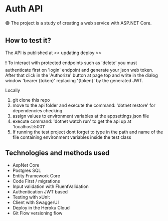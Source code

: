 <h1> Auth API</h1>
<p> 🟣 The project is a study of creating a web service with ASP.NET Core.</p>

<h2>How to test it? </h2>
<p>The API is published at << updating deploy >> </p>
<p> ❗ To interact with protected endpoints such as 'delete' you must authenticate first on 'login' endpoint and generate your json web token. After that click in the 'Authorize' button at page top and write in the dialog window 'bearer {token}' replacing '{token}' by the generated JWT. </p>
<p>Locally</p>
<ol>
  <li>git clone this repo</li>
  <li>move to the api folder and execute the command: 'dotnet restore' for dependencies checking</li>
  <li>assign values to environment variables at the appsettings.json file</li>
  <li>execute command: 'dotnet watch run' to get the api up at 'localhost:5001'</li>
  <li>If running the test project dont forget to type in the path and name of the file containing environment variables inside the test class </li>
</ol>

<h2>Technologies and methods used</h2>
<ul>
  <li>AspNet Core </li>
  <li>Postgres SQL</li>
  <li>Entity Framework Core</li>
  <li>Code First / migrations</li>
  <li>Input validation with FluentValidation</li>
  <li>Authentication JWT based</li>
  <li>Testing with xUnit</li>
  <li>Client with SwaggerUI</li>
  <li>Deploy in the Heroku Cloud</li>
  <li>Git Flow versioning flow</li>
</ul>
